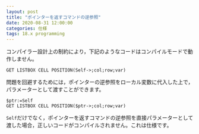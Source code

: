 ```yaml
---
layout: post
title: "ポインターを返すコマンドの逆参照"
date: 2020-08-31 12:00:00
categories: 仕様
tags: 18.x programming 
---
```


コンパイラー設計上の制約により，下記のようなコードはコンパイルモードで動作しません。

```
GET LISTBOX CELL POSITION(Self->;col;row;var)
```

問題を回避するためには，ポインターの逆参照をローカル変数に代入した上で，パラメーターとして渡すことができます。

```
$ptr:=Self
GET LISTBOX CELL POSITION($ptr->;col;row;var)
```

``Self``だけでなく，ポインターを返すコマンドの逆参照を直接パラメーターとして渡した場合，正しいコードがコンパイルされません。これは仕様です。
